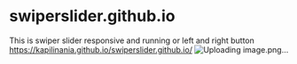# swiperslider.github.io
This is swiper slider responsive and running or left and right button
https://kapilinania.github.io/swiperslider.github.io/
![Uploading image.png…]()
